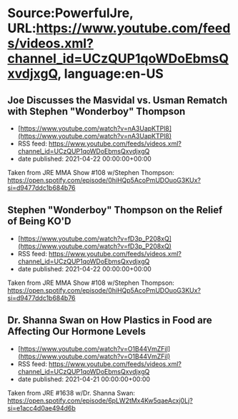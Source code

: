 # Source:PowerfulJre, URL:https://www.youtube.com/feeds/videos.xml?channel_id=UCzQUP1qoWDoEbmsQxvdjxgQ, language:en-US

## Joe Discusses the Masvidal vs. Usman Rematch with Stephen "Wonderboy" Thompson
 - [https://www.youtube.com/watch?v=nA3UapKTPl8](https://www.youtube.com/watch?v=nA3UapKTPl8)
 - RSS feed: https://www.youtube.com/feeds/videos.xml?channel_id=UCzQUP1qoWDoEbmsQxvdjxgQ
 - date published: 2021-04-22 00:00:00+00:00

Taken from JRE MMA Show #108 w/Stephen Thompson:
https://open.spotify.com/episode/0hiHQp5AcoPmUDOuoG3KUx?si=d9477ddc1b684b76

## Stephen "Wonderboy" Thompson on the Relief of Being KO'D
 - [https://www.youtube.com/watch?v=fD3p_P208xQ](https://www.youtube.com/watch?v=fD3p_P208xQ)
 - RSS feed: https://www.youtube.com/feeds/videos.xml?channel_id=UCzQUP1qoWDoEbmsQxvdjxgQ
 - date published: 2021-04-22 00:00:00+00:00

Taken from JRE MMA Show #108 w/Stephen Thompson:
https://open.spotify.com/episode/0hiHQp5AcoPmUDOuoG3KUx?si=d9477ddc1b684b76

## Dr. Shanna Swan on How Plastics in Food are Affecting Our Hormone Levels
 - [https://www.youtube.com/watch?v=O1B44VmZFiI](https://www.youtube.com/watch?v=O1B44VmZFiI)
 - RSS feed: https://www.youtube.com/feeds/videos.xml?channel_id=UCzQUP1qoWDoEbmsQxvdjxgQ
 - date published: 2021-04-21 00:00:00+00:00

Taken from JRE #1638 w/Dr. Shanna Swan:
https://open.spotify.com/episode/6pLW2tMx4Kw5qaeAcxj0Lj?si=e1acc4d0ae494d6b

